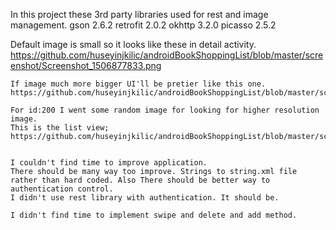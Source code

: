 In this project these 3rd party libraries used for rest and image management.
gson 2.6.2
retrofit 2.0.2
okhttp 3.2.0
picasso 2.5.2

Default image is small so it looks like these in detail activity.
    https://github.com/huseyinjkilic/androidBookShoppingList/blob/master/screenshot/Screenshot_1506877833.png
    
    If image much more bigger UI'll be pretier like this one.
    https://github.com/huseyinjkilic/androidBookShoppingList/blob/master/screenshot/Screenshot_1506882548.png
    
    For id:200 I went some random image for looking for higher resolution image.
    This is the list view;
    https://github.com/huseyinjkilic/androidBookShoppingList/blob/master/screenshot/Screenshot_1506882484.png
    
    
    I couldn't find time to improve application.
    There should be many way too improve. Strings to string.xml file rather than hard coded. Also There should be better way to authentication control. 
    I didn't use rest library with authentication. It should be.
    
    I didn't find time to implement swipe and delete and add method. 
